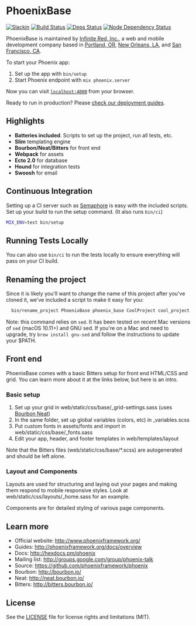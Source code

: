 # PhoenixBase

[![Slackin](https://infiniteredcommunity.herokuapp.com/badge.svg)](https://infiniteredcommunity.herokuapp.com/)
[![Build Status](https://semaphoreci.com/api/v1/projects/9501757c-f8e0-4a06-9b90-04f22ea5cd74/662754/badge.svg)](https://semaphoreci.com/ir/phoenix_base)
[![Deps Status](https://beta.hexfaktor.org/badge/all/github/infinitered/phoenix_base.svg)](https://beta.hexfaktor.org/github/infinitered/phoenix_base)
[![Node Dependency Status](https://david-dm.org/infinitered/phoenix_base.svg)](https://david-dm.org/infinitered/phoenix_base)

PhoenixBase is maintained by [Infinite Red, Inc.](https://infinite.red), a web and mobile development company based in [Portland, OR](https://infinite.red/portland), [New Orleans, LA](https://infinite.red/new-orleans), and [San Francisco, CA](https://infinite.red/san-francisco).

To start your Phoenix app:

  1. Set up the app with `bin/setup`
  3. Start Phoenix endpoint with `mix phoenix.server`

Now you can visit [`localhost:4000`](http://localhost:4000) from your browser.

Ready to run in production? Please [check our deployment guides](http://www.phoenixframework.org/docs/deployment).

## Highlights

- **Batteries included**. Scripts to set up the project, run all tests, etc.
- **Slim** templating engine
- **Bourbon/Neat/Bitters** for front end
- **Webpack** for assets
- **Ecto 2.0** for database
- **Hound** for integration tests
- **Swoosh** for email

## Continuous Integration

Setting up a CI server such as [Semaphore](https://semaphoreci.com/) is easy with the included scripts. Set up your build to run the setup command. (It also runs `bin/ci`)

```bash
MIX_ENV=test bin/setup
```

## Running Tests Locally

You can also use `bin/ci` to run the tests locally to ensure everything will pass on your CI build.

## Renaming the project

Since it is likely you'll want to change the name of this project after you've cloned it, we've included a script to make it easy for you:

```bash
  bin/rename_project PhoenixBase phoenix_base CoolProject cool_project
```

Note: this command relies on `sed`. It has been tested on recent Mac versions of `sed` (macOS 10.11+) and GNU sed. If you're on a Mac and need to upgrade, try `brew install gnu-sed` and follow the instructions to update your $PATH.

## Front end

PhoenixBase comes with a basic Bitters setup for front end HTML/CSS and grid. You can learn more about it
at the links below, but here is an intro.

### Basic setup

1. Set up your grid in web/static/css/base/_grid-settings.sass (uses [Bourbon Neat](http://neat.bourbon.io))
2. In the same folder, set up global variables (colors, etc) in _variables.scss
3. Put custom fonts in assets/fonts and import in web/static/css/base/_fonts.sass
4. Edit your app, header, and footer templates in web/templates/layout

Note that the Bitters files (web/static/css/base/*.scss) are autogenerated and should be left alone.

### Layout and Components

Layouts are used for structuring and laying out your pages and making them respond to mobile
responsive styles. Look at web/static/css/layouts/_home.sass for an example.

Components are for detailed styling of various page components.

## Learn more

  * Official website: http://www.phoenixframework.org/
  * Guides: http://phoenixframework.org/docs/overview
  * Docs: http://hexdocs.pm/phoenix
  * Mailing list: http://groups.google.com/group/phoenix-talk
  * Source: https://github.com/phoenixframework/phoenix
  * Bourbon: http://bourbon.io/
  * Neat: http://neat.bourbon.io/
  * Bitters: http://bitters.bourbon.io/

## License

See the [LICENSE](LICENSE) file for license rights and limitations (MIT).
